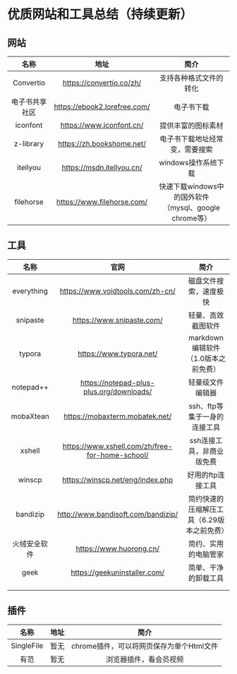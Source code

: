# 优质网站和工具总结（持续更新）

## 网站

|      名称      |             地址             |                         简介                          |
| :------------: | :--------------------------: | :---------------------------------------------------: |
|   Convertio    |   https://convertio.co/zh/   |                支持各种格式文件的转化                 |
| 电子书共享社区 | https://ebook2.lorefree.com/ |                      电子书下载                       |
|    iconfont    |   https://www.iconfont.cn/   |                  提供丰富的图标素材                   |
|   z-library    |  https://zh.bookshome.net/   |            电子书下载地址经常变，需要搜索             |
|    itellyou    |  https://msdn.itellyou.cn/   |                  windows操作系统下载                  |
|   filehorse    |  https://www.filehorse.com/  | 快速下载windows中的国外软件（mysql、google chrome等） |

## 工具

|     名称     |                      官网                       |                    简介                    |
| :----------: | :---------------------------------------------: | :----------------------------------------: |
|  everything  |        https://www.voidtools.com/zh-cn/         |           磁盘文件搜索，速度极快           |
|   snipaste   |            https://www.snipaste.com/            |             轻量、高效截图软件             |
|    typora    |             https://www.typora.net/             |    markdown编辑软件（1.0版本之前免费）     |
|  notepad++   |    https://notepad-plus-plus.org/downloads/     |              轻量级文件编辑器              |
|  mobaXtean   |         https://mobaxterm.mobatek.net/          |        ssh、ftp等集于一身的连接工具        |
|    xshell    | https://www.xshell.com/zh/free-for-home-school/ |         ssh连接工具，非商业版免费          |
|    winscp    |        https://winscp.net/eng/index.php         |             好用的ftp连接工具              |
|   bandizip   |       http://www.bandisoft.com/bandizip/        | 简约快速的压缩解压工具（6.29版本之前免费） |
| 火绒安全软件 |             https://www.huorong.cn/             |            简约、实用的电脑管家            |
|     geek     |          https://geekuninstaller.com/           |            简单、干净的卸载工具            |
|              |                                                 |                                            |
|              |                                                 |                                            |

## 插件

|    名称    | 地址 |                   简介                   |
| :--------: | :--: | :--------------------------------------: |
| SingleFile | 暂无 | chrome插件，可以将网页保存为单个Html文件 |
|    有范    | 暂无 |          浏览器插件，看会员视频          |
